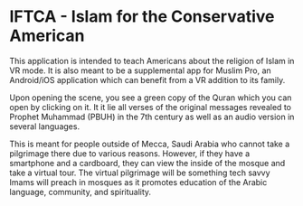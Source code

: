 # IFTCA - Islam for the Conservative American

This application is intended to teach Americans about the religion of Islam in VR mode. It is also meant to be a supplemental app for Muslim Pro, an Android/iOS application which can benefit from a VR addition to its family.

Upon opening the scene, you see a green copy of the Quran which you can open by clicking on it. It it lie all verses of the original messages revealed to Prophet Muhammad (PBUH) in the 7th century as well as an audio version in several languages. 

This is meant for people outside of Mecca, Saudi Arabia who cannot take a pilgrimage there due to various reasons. However, if they have a smartphone and a cardboard, they can view the inside of the mosque and take a virtual tour. The virtual pilgrimage will be something tech savvy Imams will preach in mosques as it promotes education of the Arabic language, community, and spirituality. 
